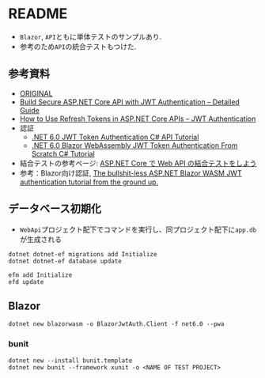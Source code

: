 # README

- `Blazor`, `API`ともに単体テストのサンプルあり.
- 参考のため`API`の統合テストもつけた.

## 参考資料

- [ORIGINAL](https://github.com/iammukeshm/JWTAuthentication.WebApi)
- [Build Secure ASP.NET Core API with JWT Authentication – Detailed Guide](https://codewithmukesh.com/blog/aspnet-core-api-with-jwt-authentication/)
- [How to Use Refresh Tokens in ASP.NET Core APIs – JWT Authentication](https://codewithmukesh.com/blog/refresh-tokens-in-aspnet-core/)
- 認証
  - [.NET 6.0 JWT Token Authentication C# API Tutorial](https://trystanwilcock.com/2022/08/13/net-6-0-jwt-token-authentication-c-sharp-api-tutorial/) 
  - [.NET 6.0 Blazor WebAssembly JWT Token Authentication From Scratch C# Tutorial](https://trystanwilcock.com/2022/09/28/net-6-0-blazor-webassembly-jwt-token-authentication-from-scratch-c-sharp-wasm-tutorial/)
- 結合テストの参考ページ: [ASP.NET Core で Web API の結合テストをしよう](https://qiita.com/okazuki/items/cbda6c456dcba8fee503) 
- 参考：Blazor向け認証, [The bullshit-less ASP.NET Blazor WASM JWT authentication tutorial from the ground up.](https://www.reddit.com/r/csharp/comments/u6n8nz/the_bullshitless_aspnet_blazor_wasm_jwt/)

## データベース初期化

- `WebApi`プロジェクト配下でコマンドを実行し、同プロジェクト配下に`app.db`が生成される

```shell
dotnet dotnet-ef migrations add Initialize
dotnet dotnet-ef database update
```

```shell
efm add Initialize
efd update
```

## Blazor

```shell
dotnet new blazorwasm -o BlazorJwtAuth.Client -f net6.0 --pwa
```

### bunit

```shell
dotnet new --install bunit.template
dotnet new bunit --framework xunit -o <NAME OF TEST PROJECT>
```

